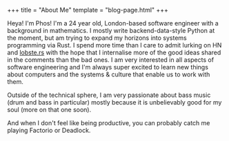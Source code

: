 +++
title = "About Me"
template = "blog-page.html"
+++

Heya! I'm Phos! I'm a 24 year old, London-based software engineer with a background in mathematics. I mostly write backend-data-style Python at the moment, but am trying to expand my horizons into systems programming via Rust. I spend more time than I care to admit lurking on HN and [lobste.rs](https://lobste.rs/) with the hope that I internalise more of the good ideas shared in the comments than the bad ones. I am very interested in all aspects of software engineering and I'm always super excited to learn new things about computers and the systems & culture that enable us to work with them.

Outside of the technical sphere, I am very passionate about bass music (drum and bass in particular) mostly because it is unbelievably good for my soul (more on that one soon).

And when I don't feel like being productive, you can probably catch me playing Factorio or Deadlock.
